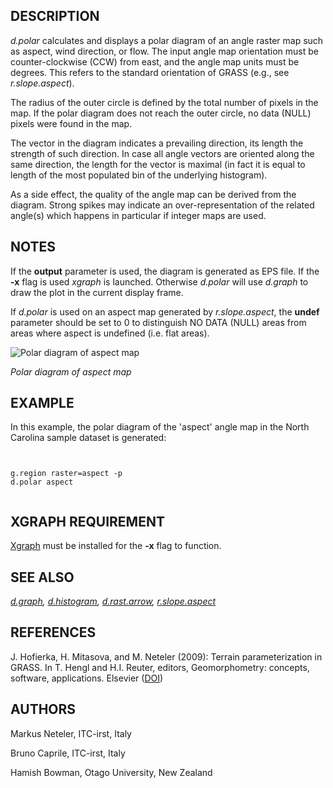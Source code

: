 
## DESCRIPTION

*d.polar* calculates and displays a polar diagram of an
angle raster map such as aspect, wind direction, or flow.
The input angle map orientation must be counter-clockwise (CCW)
from east, and the angle map units must be degrees. This refers
to the standard orientation of GRASS (e.g., see *r.slope.aspect*).

The radius of the outer circle is defined by the total number
of pixels in the map. If the polar diagram does not reach the
outer circle, no data (NULL) pixels were found in the map.

The vector in the diagram indicates a prevailing direction, its length
the strength of such direction. In case all angle vectors are oriented
along the same direction, the length for the vector is maximal (in fact
it is equal to length of the most populated bin of the underlying histogram).

As a side effect, the quality of the angle map can be derived from
the diagram. Strong spikes may indicate an over-representation of
the related angle(s) which happens in particular if integer maps
are used.

## NOTES

If the **output** parameter is used, the diagram is generated
as EPS file. If the **-x** flag is used *xgraph* is launched.
Otherwise *d.polar* will use *d.graph* to draw the plot
in the current display frame.

If *d.polar* is used on an aspect map generated by
*r.slope.aspect*, the **undef** parameter should be
set to 0 to distinguish NO DATA (NULL) areas from areas where
aspect is undefined (i.e. flat areas).

![Polar diagram of aspect map](d_polar_aspect.png)

*Polar diagram of aspect map*

## EXAMPLE

In this example, the polar diagram of the 'aspect' angle map in the
North Carolina sample dataset is generated:

```


g.region raster=aspect -p
d.polar aspect


```

## XGRAPH REQUIREMENT

[Xgraph](http://www.xgraph.org) must be installed for the
**-x** flag to function.

## SEE ALSO

*[d.graph](d.graph.html),
[d.histogram](d.histogram.html),
[d.rast.arrow](d.rast.arrow.html),
[r.slope.aspect](r.slope.aspect.html)*

## REFERENCES

J. Hofierka, H. Mitasova, and M. Neteler (2009): Terrain parameterization in GRASS.
In T. Hengl and H.I. Reuter, editors, Geomorphometry: concepts, software, applications. Elsevier
([DOI](https://doi.org/10.1016/S0166-2481%2808%2900017-2))

## AUTHORS

Markus Neteler, ITC-irst, Italy

Bruno Caprile, ITC-irst, Italy

Hamish Bowman, Otago University, New Zealand
